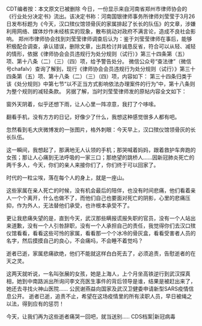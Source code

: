 CDT编者按：本文原文已被删除 今日，一份显示来自河南省郑州市律师协会的《行业处分决定书》流出。该决定书称：河南国银律师事务所律师刘莹莹于3月26日发布标题为《今天，汉口殡仪馆领骨灰的家属排起了长长的队伍》的文章，涉嫌利用网络、媒体炒作未经核实的现象，散布挑动对政府不满言论，造成不良社会影响。 郑州市律师协会找到刘莹莹律师调查后认为：鉴于刘莹莹律师在事后，能够积极配合调查，承认错误，删除文章，出具检讨并诚恳反省，符合可以从轻、减轻的情形，依据《律师协会会员违规行为处分规则（试行）》第三十四条第（五）项、第十八条（二）（三）（四）项，给予警告处分。 微信公众号“查法律”（微信号chafalv）查询了解到，现行《律师协会会员违规行为处分规则（试行）》第三十四条第（五）项、第十八条（二）（三）（四）项，内容如下： 第三十四条归类于该《处分规则》中第七节“以不正当方式影响依法办理案件的行为”中，第十八条则为整个规则的减轻条款。 另据了解，当时刘莹莹律师发的原帖内容全文如下：

窗外天阴着，似乎还想下雨，让人心里一阵凉意，我打了个哆嗦。

翻看手机，没有方方的日记，好像少了什么，我想这种感觉很多人都有吧。

忽然看到毛大庆微博发的一张图片，格外刺眼：今天早上，汉口殡仪馆领骨灰的长长队伍。 

这一瞬间，我想起了，那满地无人认领的手机；那哭喊着妈妈，跟着救护车奔跑的女孩；那让人心痛到无法呼吸的一家三口；那绝望的跳桥人&#8230;&#8230;因新冠肺炎死亡的两千多人，今天，你们的亲人来接你们了，你们终于可以回家了。

时代的一粒尘埃，落在每个人的身上，就是一座山。

这些家属在亲人死亡的时候，没有机会最后的陪伴，也没有时间悲痛，他们看着亲人一个个离开，什么也做不了，而他们自己也要面对死亡的阴影，心里的悲痛压抑，作为外人，无法替他们承受，也许根本承受不了。

更让我悲痛失望的是，直到今天，武汉那些瞒报谎报失职的官员，没有一个人站出来道歉，没有一个人引咎辞职，没有一个人承担自己的责任，我觉得你们去汉口殡仪馆看看，看看这些可怜的家属，看看那一个个冰冷的骨灰盒，看看受害者人员的名字，然后摸摸自己的良心，不会痛吗，不会睡不着觉吗？

逝者已逝，家属悲痛欲绝，他们不能就这样白白死去了，必须追责，告慰逝者的在天之灵。

这两天就听说，一名叫张展的女孩，她是上海人，上个月坐高铁逆行到武汉探真相，她到中南路派出所询问李文亮医生事件的背后领导是谁，结果是被赶出来了，她还去寻找火神山医院&#8230;&#8230; 公民谢燕益向国家及武汉卫健委申请新型SARS疫情信息公开。 逝者已逝，追责不止，希望在这场疫情里的所有渎职人员，早日被绳之以法，得到应有的惩罚！

今天，让我们再为这些逝者痛哭一回吧，就当送别&#8230;.. CDS档案|新冠病毒


